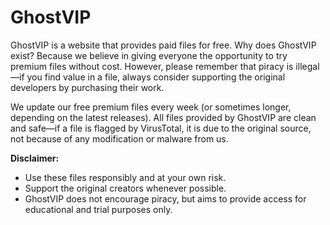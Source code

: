 # GhostVIP

GhostVIP is a website that provides paid files for free. Why does GhostVIP exist? Because we believe in giving everyone the opportunity to try premium files without cost. However, please remember that piracy is illegal—if you find value in a file, always consider supporting the original developers by purchasing their work.

We update our free premium files every week (or sometimes longer, depending on the latest releases). All files provided by GhostVIP are clean and safe—if a file is flagged by VirusTotal, it is due to the original source, not because of any modification or malware from us.

**Disclaimer:**
- Use these files responsibly and at your own risk.
- Support the original creators whenever possible.
- GhostVIP does not encourage piracy, but aims to provide access for educational and trial purposes only.
